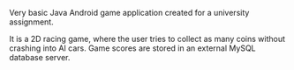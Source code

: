 Very basic Java Android game application created for a university assignment.

It is a 2D racing game, where the user tries to collect as many coins without crashing into AI cars. Game scores are stored in an external MySQL database server.
